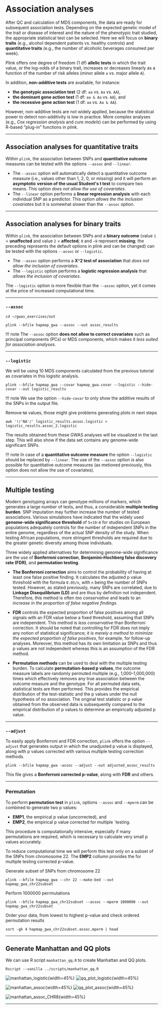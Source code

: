 # Association analyses

After QC and calculation of MDS components, the data are ready for subsequent association tests. Depending on the expected genetic model of the trait or disease of interest and the nature of the phenotypic trait studied, the appropriate statistical test can be selected. Here we will focus on __binary traits__ (e.g., alcohol dependent patients vs. healthy controls) and __quantitative traits__ (e.g., the number of alcoholic beverages consumed per week).

Plink offers one degree of freedom (1 df) __allelic tests__ in which the trait value, or the log-odds of a binary trait, increases or decreases linearly as a function of the number of risk alleles (minor allele `a` vs. major allele `A`). 

In addition, __non-additive tests__ are available, for instance: 
- __the genotypic association test__ (2 df: `aa` vs. `Aa` vs. `AA`), 
- __the dominant gene action test__ (1 df: `aa & Aa` vs. `AA`), and 
- __the recessive gene action test__ (1 df: `aa` vs. `Aa & AA`).  
  
However, non-additive tests are not widely applied, because the statistical power to detect non-additivity is low in practice. More complex analyses (e.g., _Cox regression analysis_ and _cure models_) can be performed by using R-based “plug-in” functions in plink.


----

## Association analyses for quantitative traits

Within `plink`, the association between SNPs and __quantitative outcome__ measures can be tested with the options `--assoc` and `--linear`. 

-  The `--assoc` option will automatically detect a quantitative outcome measure (i.e., values other than 1, 2, 0, or missing) and it will perform an __asymptotic version of the usual Student's t test__ to compare two means. This option _does not allow the use of covariates_. 
- The `--linear` option performs a __linear regression analysis__ with each individual SNP as a predictor. This option _allows the the inclusion covariates_ but it is somewhat slower than the `--assoc` option.

----

## Association analyses for binary traits

Within `plink`, the association between SNPs and a __binary outcome__ (value `1` = __unaffected__ and value `2` = __affected__; `0` and `−9` represent __missing__; the preceding represents the default options in plink and can be changed) can be tested with the options `--assoc` or `--logistic`. 

- The `--assoc` option performs a __X^2 test of association__ that _does not allow the inclusion of covariates_. 
- The `--logistic` option performs a __logistic regression analysis__ that _allows the inclusion of covariates_. 

The `--logistic` option is more flexible than the `--assoc` option, yet it comes at the price of increased computational time.

----

### `--assoc`
    
    cd ~/gwas_exercises/out

    plink --bfile hapmap_gwa --assoc --out assoc_results

!!! note
    The `--assoc` option __does not allow to correct covariates__ such as principal components (PCs) or MDS components, which makes it _less suited for association analyses_.

----

### `--logistic`

We will be using 10 MDS components calculated from the previous tutorial as covariates in this logistic analysis.

    plink --bfile hapmap_gwa --covar hapmap_gwa.covar --logistic --hide-covar --out logistic_results

!!! note
    We use the option `--hide-covar` to only show the additive results of the SNPs in the output file.

Remove `NA` values, those might give problems generating plots in next steps

    awk '!/'NA'/' logistic_results.assoc.logistic > logistic_results.assoc_2.logistic

The results obtained from these GWAS analyses will be visualized in the last step. This will also show if the data set contains any genome-wide significant SNPs.

!!! note
    In case of a __quantitative outcome measure__ the option `--logistic` should be replaced by `--linear`. The use of the `--assoc` option is also possible for quantitative outcome measures (as metioned previously, this option does not allow the use of covariates).

----

## Multiple testing

Modern genotyping arrays can genotype millions of markers, which generates a large number of tests, and thus, a considerable __multiple testing burden__. SNP imputation may further increase the number of tested associations. Various simulations have indicated that the widely used __genome-wide significance threshold__ of `5×10−8` for studies on European populations adequately controls for the number of independent SNPs in the entire genome, regardless of the actual SNP density of the study. When testing African populations, more stringent thresholds are required due to the greater genetic diversity among those individuals.

Three widely applied alternatives for determining genome-wide significance are the use of __Bonferroni correction__, __Benjamini–Hochberg false discovery rate (FDR)__, and __permutation testing__. 

- __The Bonferroni correction__ aims to control the probability of having at least one false positive finding. It calculates the adjusted p value threshold with the formula `0.05/n`, with `n` being the number of SNPs tested. However, as stated previously, many SNPs are correlated, due to __Linkage Disequilibrium (LD)__ and are thus by definition not independent. Therefore, this method is often _too conservative_ and leads to an _increase in the proportion of false negative findings_.

- __FDR__ controls the expected proportion of false positives among all signals with an FDR value below a fixed threshold, assuming that SNPs are independent. This method is _less conservative_ than Bonferroni correction. It should be noted that controlling for FDR does not imply any notion of statistical significance; _it is merely a method to minimize the expected proportion of false positives_, for example, for follow-up analyses. Moreover, this method has its own limitation as SNPs and thus p values are not independent whereas this is an assumption of the FDR method. 

- __Permutation methods__ can be used to deal with the multiple testing burden. To calculate __permutation-based p values__, the outcome measure labels are randomly permuted multiple (e.g., 1,000–1,000,000) times which effectively removes any true association between the outcome measure and the genotype. For all permuted data sets, statistical tests are then performed. This provides the empirical distribution of the test-statistic and the p values under the null hypothesis of no association. The original test statistic or p value obtained from the observed data is subsequently compared to the empirical distribution of p values to determine an empirically adjusted p value. 

----

### `--adjust`

To easily apply Bonferroni and FDR correction, `plink` offers the option `--adjust` that generates output in which the unadjusted p value is displayed, along with p values corrected with various multiple testing correction methods.

    plink --bfile hapmap_gwa -assoc --adjust --out adjusted_assoc_results

This file gives a __Bonferroni corrected p-value__, along with __FDR__ and others.

----

### Permutation

To perform __permutation test__ in `plink`, options `--assoc` and `--mperm` can be combined to generate two p values: 
- __EMP1__, the empirical p value (uncorrected), and 
- __EMP2__, the empirical p value corrected for multiple `testing. 

This procedure is computationally intensive, especially if many permutations are required, which is necessary to calculate very small p values accurately.

To reduce computational time we will perform this test only on a subset of the SNPs from chromosome 22. The __EMP2__ collumn provides the for multiple testing corrected p-value.

Generate subset of SNPs from chromosome 22

    plink --bfile hapmap_gwa --chr 22 --make-bed --out hapmap_gwa_chr22subset

Perform 1000000 perrmutations

    plink --bfile hapmap_gwa_chr22subset --assoc --mperm 1000000 --out hapmap_gwa_chr22subset

Order your data, from lowest to highest p-value and check ordered permutation results

    sort -gk 4 hapmap_gwa_chr22subset.assoc.mperm | head


----

## Generate Manhattan and QQ plots

We can use R script `manhattan_qq.R` to create Manhattan and QQ plots.

    Rscript --vanilla ../scripts/manhattan_qq.R



![manhattan_logistic](pics/manhattan_logistic.png){width=45%} 
![qq_plot_logistic](pics/qq_plot_logistic.png){width=45%}

![manhattan_assoc](pics/manhattan_assoc.png){width=45%}
![qq_plot_assoc](pics/qq_plot_assoc.png){width=45%}

![manhattan_assoc_CHR8](pics/manhattan_assoc_CHR8.png){width=45%}


----